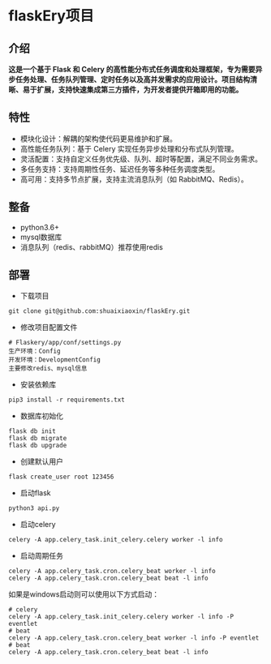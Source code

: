 # flaskEry项目

## 介绍
**这是一个基于 Flask 和 Celery 的高性能分布式任务调度和处理框架，专为需要异步任务处理、任务队列管理、定时任务以及高并发需求的应用设计。项目结构清晰、易于扩展，支持快速集成第三方插件，为开发者提供开箱即用的功能。**

## 特性
- 模块化设计：解耦的架构使代码更易维护和扩展。
- 高性能任务队列：基于 Celery 实现任务异步处理和分布式队列管理。
- 灵活配置：支持自定义任务优先级、队列、超时等配置，满足不同业务需求。
- 多任务支持：支持周期性任务、延迟任务等多种任务调度类型。
- 高可用：支持多节点扩展，支持主流消息队列（如 RabbitMQ、Redis）。

## 整备
- python3.6+
- mysql数据库
- 消息队列（redis、rabbitMQ）推荐使用redis

## 部署

- 下载项目
```shell
git clone git@github.com:shuaixiaoxin/flaskEry.git
```

- 修改项目配置文件
```shell
# Flaskery/app/conf/settings.py
生产环境：Config
开发环境：DevelopmentConfig
主要修改redis、mysql信息
```

- 安装依赖库
```shell
pip3 install -r requirements.txt
```

- 数据库初始化
```shell
flask db init
flask db migrate
flask db upgrade
```

- 创建默认用户
```shell
flask create_user root 123456
```

- 启动flask
```shell
python3 api.py
```

- 启动celery
```shell
celery -A app.celery_task.init_celery.celery worker -l info
```

- 启动周期任务
```shell
celery -A app.celery_task.cron.celery_beat worker -l info
celery -A app.celery_task.cron.celery_beat beat -l info
```

如果是windows启动则可以使用以下方式启动：
```shell
# celery
celery -A app.celery_task.init_celery.celery worker -l info -P eventlet
# beat
celery -A app.celery_task.cron.celery_beat worker -l info -P eventlet
# beat
celery -A app.celery_task.cron.celery_beat beat -l info
```
